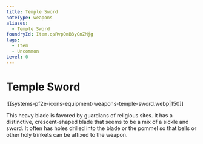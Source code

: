 ```yaml
---
title: Temple Sword
noteType: weapons
aliases:
  - Temple Sword
foundryId: Item.qsRvpQmB3yGnZMjg
tags:
  - Item
  - Uncommon
Level: 0
---
```


# Temple Sword
![[systems-pf2e-icons-equipment-weapons-temple-sword.webp|150]]

This heavy blade is favored by guardians of religious sites. It has a distinctive, crescent-shaped blade that seems to be a mix of a sickle and sword. It often has holes drilled into the blade or the pommel so that bells or other holy trinkets can be affixed to the weapon.
